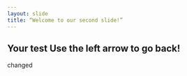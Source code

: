 ```yaml
---
layout: slide
title: “Welcome to our second slide!”
---
```

Your test
Use the left arrow to go back!
----
changed
